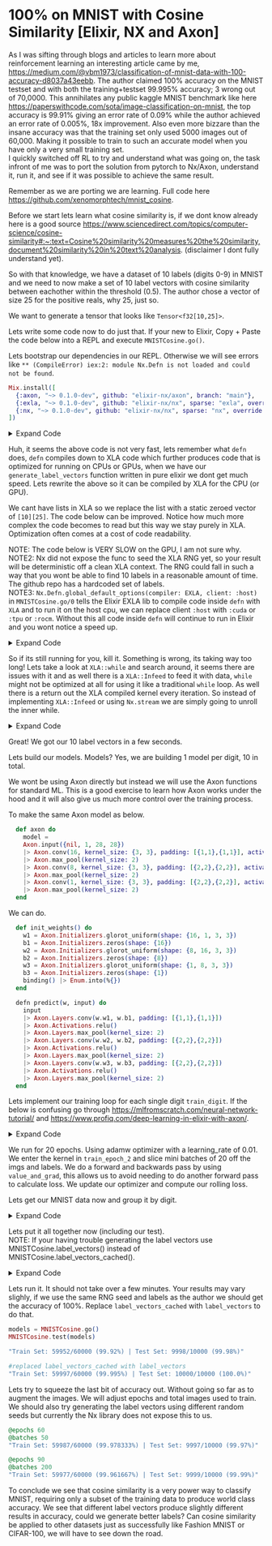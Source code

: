 # 100% on MNIST with Cosine Similarity [Elixir, NX and Axon]
  
As I was sifting through blogs and articles to learn more about reinforcement learning 
an interesting article came by me, https://medium.com/@vbm1973/classification-of-mnist-data-with-100-accuracy-d8037a43eebb.
The author claimed 100% accuracy on the MNIST testset and with both the training+testset 99.995% accuracy; 3 wrong out of 70,0000.  This annihilates any public kaggle MNIST benchmark like here https://paperswithcode.com/sota/image-classification-on-mnist, the top accuracy is 99.91% giving an error rate of 0.09% while the author achieved an
error rate of 0.005%, 18x improvement.  Also even more bizzare than the insane accuracy was that the training set only used 
5000 images out of 60,000. Making it possible to train to such an accurate model when you have only a very small training set.  
I quickly switched off RL to try and understand what was going on, the task infront of me was to port the solution from
pytorch to Nx/Axon, understand it, run it, and see if it was possible to achieve the same result.  
  
Remember as we are porting we are learning. Full code here https://github.com/xenomorphtech/mnist_cosine.  
  
Before we start lets learn what cosine similarity is, if we dont know already here is a good source
https://www.sciencedirect.com/topics/computer-science/cosine-similarity#:~:text=Cosine%20similarity%20measures%20the%20similarity,document%20similarity%20in%20text%20analysis.
(disclaimer I dont fully understand yet).  
  
So with that knowledge, we have a dataset of 10 labels (digits 0-9) in MNIST and we need to now make a set of
10 label vectors with cosine similarity between eachother within the threshold (0.5). The author chose a 
vector of size 25 for the positive reals, why 25, just so.  
  
We want to generate a tensor that looks like `Tensor<f32[10,25]>`.  

Lets write some code now to do just that. If your new to Elixir, Copy + Paste the code below into a 
REPL and execute `MNISTCosine.go()`.

Lets bootstrap our dependencies in our REPL. Otherwise we will see errors like `** (CompileError) iex:2: module Nx.Defn is not loaded and could not be found`.  

```elixir
Mix.install([
  {:axon, "~> 0.1.0-dev", github: "elixir-nx/axon", branch: "main"},
  {:exla, "~> 0.1.0-dev", github: "elixir-nx/nx", sparse: "exla", override: true},
  {:nx, "~> 0.1.0-dev", github: "elixir-nx/nx", sparse: "nx", override: true}
])
```
  
<details>
  <summary>Expand Code</summary>
  
```elixir
defmodule MNISTCosine do
  import Nx.Defn

  @vector_count 10
  @similarity 0.5
  @vector_dims 25

  defn loss_cosine_similarity_torch(x1, x2) do
    dim = [1]
    eps = 0.000001

    w12 = Nx.sum(x1 * x2, axes: [1])
    w1 = Nx.sum(x1 * x1, axes: [1])
    w2 = Nx.sum(x2 * x2, axes: [1])
    n12 = Nx.sqrt(Nx.max((w1 * w2), eps*eps))
    w12 / n12
  end

  defn gen_vec() do
    vec = Nx.random_normal({@vector_dims})
    Nx.power(Nx.power(vec, 2) / Nx.sum(Nx.power(vec, 2)), 0.5)
  end

  def generate_label_vectors() do
    labels = [gen_vec()]
    Enum.reduce_while(1..300_000, labels, fn(_, labels)->
      v = gen_vec()
      is_similar = Enum.find(labels, fn(l)->
        sim = loss_cosine_similarity_torch(Nx.new_axis(v,0), Nx.new_axis(l,0))
        Nx.to_number(sim[0]) > @similarity
      end)
      cond do
        length(labels) >= @vector_count -> {:halt, labels}
        !is_similar ->
          IO.inspect "found label"
          {:cont, labels ++ [v]}
        true -> {:cont, labels}
      end
    end)
  end

  def go() do
    labels = MNISTCosine.generate_label_vectors()
    if length(labels) < @vector_count do
      IO.puts "we only managed to make #{length(labels)} labels, were too slow"
    else
      IO.puts "we got all labels!"
    end
  end
end
```
</details>
  
Huh, it seems the above code is not very fast, lets remember what `defn` does, `defn` compiles down to XLA code which further produces code that is optimized for running on CPUs or GPUs, when we have our `generate_label_vectors` function written in pure elixir we dont get much speed. Lets rewrite the above so it can be compiled by XLA for the CPU (or GPU).  
  
We cant have lists in XLA so we replace the list with a static zeroed vector of `[10][25]`. The code below can be improved.
Notice how much more complex the code becomes to read but this way we stay purely in XLA. Optimization often comes at a cost of code readability.  
  
NOTE: The code below is VERY SLOW on the GPU, I am not sure why.  
NOTE2: Nx did not expose the func to seed the XLA RNG yet, so your result will be deterministic off a clean XLA context.  The RNG could fall in such a way that you wont be able to find 10 labels in a reasonable amount of time. The github repo has a hardcoded set of labels.  
NOTE3: `Nx.Defn.global_default_options(compiler: EXLA, client: :host)` in `MNISTCosine.go/0` tells the Elixir EXLA lib to compile code inside `defn` with `XLA` and to run it on the host cpu, we can replace client `:host` with `:cuda` or `:tpu` or `:rocm`. Without this all code inside `defn` will continue to run in Elixir and you wont notice a speed up.  
  
<details>
  <summary>Expand Code</summary>

```elixir
defmodule MNISTCosine do
  import Nx.Defn

  @vector_count 10
  @similarity 0.5
  @vector_dims 25

  defn loss_cosine_similarity_torch(x1, x2) do
    dim = [1]
    eps = 0.000001

    w12 = Nx.sum(x1 * x2, axes: [1])
    w1 = Nx.sum(x1 * x1, axes: [1])
    w2 = Nx.sum(x2 * x2, axes: [1])
    n12 = Nx.sqrt(Nx.max((w1 * w2), eps*eps))
    w12 / n12
  end

  defn gen_vec() do
    vec = Nx.random_normal({@vector_dims})
    Nx.power(Nx.power(vec, 2) / Nx.sum(Nx.power(vec, 2)), 0.5)
  end

  defn add_label(labels, row, new_vec) do
    indices = Nx.stack([
      Nx.broadcast(row, {@vector_dims}),
      Nx.iota({@vector_dims})
    ], axis: -1)
    labels = Nx.indexed_add(labels, indices, new_vec)
  end

  defn check_sim(found, labels, new_vec) do
    is_similar = 0
    {_, _, is_similar} = while {found, labels, is_similar}, Nx.greater_equal(found, 0) do
      if not is_similar do
        l = labels[found]
        sim = loss_cosine_similarity_torch(Nx.new_axis(new_vec,0), Nx.new_axis(l,0))
        is_similar = sim[0] > @similarity
        {found - 1, labels, is_similar}
      else
        {found - 1, labels, is_similar}
      end
    end
    is_similar
  end

  defn generate_label_vectors_n() do
    labels = Nx.broadcast(0, {@vector_count, @vector_dims})
    labels = add_label(labels, 0, gen_vec())
    found = 0
    {_, labels} = while {found, labels}, Nx.less(found, @vector_count) do
      new_vec = gen_vec()
      is_similar = check_sim(found, labels, new_vec)
      if not is_similar do
        labels = add_label(labels, found, new_vec)
        {found + 1, labels}
      else
        {found, labels}
      end
    end
    labels
  end

  def go() do
    Nx.Defn.global_default_options(compiler: EXLA, client: :host)
    MNISTCosine.generate_label_vectors_n()
  end
end
```
</details>

So if its still running for you, kill it. Something is wrong, its taking way too long! Lets take a look at `XLA::while` and search around, it seems there are issues with it and as well there is a `XLA::Infeed` to feed it with data, `while` might not be optimized at all for using it like a traditional `while` loop. As well there is a return out the XLA compiled kernel every iteration. So instead of implementing `XLA::Infeed` or using `Nx.stream` we are simply going to unroll the inner while.  
  
<details>
  <summary>Expand Code</summary>

```elixir
defmodule MNISTCosine do
  import Nx.Defn

  @vector_count 10
  @similarity 0.5
  @vector_dims 25

  defn loss_cosine_similarity_torch(x1, x2) do
    dim = [1]
    eps = 0.000001

    w12 = Nx.sum(x1 * x2, axes: [1])
    w1 = Nx.sum(x1 * x1, axes: [1])
    w2 = Nx.sum(x2 * x2, axes: [1])
    n12 = Nx.sqrt(Nx.max((w1 * w2), eps*eps))
    w12 / n12
  end

  defn gen_vec() do
    vec = Nx.random_normal({@vector_dims})
    Nx.power(Nx.power(vec, 2) / Nx.sum(Nx.power(vec, 2)), 0.5)
  end

  defn add_label(labels, row, new_vec) do
    indices = Nx.stack([
      Nx.broadcast(row, {@vector_dims}),
      Nx.iota({@vector_dims})
    ], axis: -1)
    labels = Nx.indexed_add(labels, indices, new_vec)
  end

  #Excuse my lack of Nx.transform / macro+defn-quote knowledge
  build_recursive = fn(build_recursive, idx)->
    nest = if idx == (@vector_count-1) do 0 else build_recursive.(build_recursive, idx+1) end
    """
    if found >= #{idx} do
      sim = MNISTCosine.loss_cosine_similarity_torch(Nx.new_axis(new_vec,0), Nx.new_axis(labels[#{idx}],0))
      if sim[0] > #{@similarity} do
        1
      else
        #{nest}
      end
    else 0 end
    """
  end
  Code.compile_string("""
    defmodule Unroller do
      import Nx.Defn
      defn check_sim(found, labels, new_vec) do
        #{build_recursive.(build_recursive, 0)}
      end
    end
  """)

  defn generate_label_vectors_n() do
    labels = Nx.broadcast(0, {@vector_count, @vector_dims})
    labels = add_label(labels, 0, gen_vec())
    found = 0
    {_, labels} = while {found, labels}, Nx.less(found, @vector_count) do
      new_vec = gen_vec()
      is_similar = Unroller.check_sim(found, labels, new_vec)
      if not is_similar do
        labels = add_label(labels, found, new_vec)
        {found + 1, labels}
      else
        {found, labels}
      end
    end
    labels
  end

  def go() do
    Nx.Defn.global_default_options(compiler: EXLA, client: :host)
    MNISTCosine.generate_label_vectors_n()
  end
end
```
</details>
  
Great! We got our 10 label vectors in a few seconds.  
  
Lets build our models. Models? Yes, we are building 1 model per digit, 10 in total.  
  
We wont be using Axon directly but instead we will use the Axon functions for standard ML. This is a good exercise to learn how Axon works under the hood and it will also give us much more control over the training process.  
  
To make the same Axon model as below.  
  
```elixir
  def axon do
    model = 
    Axon.input({nil, 1, 28, 28})
    |> Axon.conv(16, kernel_size: {3, 3}, padding: [{1,1},{1,1}], activation: :relu)
    |> Axon.max_pool(kernel_size: 2)
    |> Axon.conv(8, kernel_size: {3, 3}, padding: [{2,2},{2,2}], activation: :relu)
    |> Axon.max_pool(kernel_size: 2)
    |> Axon.conv(1, kernel_size: {3, 3}, padding: [{2,2},{2,2}], activation: :relu)
    |> Axon.max_pool(kernel_size: 2)
  end
```
  
We can do.  
  
```elixir
  def init_weights() do
    w1 = Axon.Initializers.glorot_uniform(shape: {16, 1, 3, 3})
    b1 = Axon.Initializers.zeros(shape: {16})
    w2 = Axon.Initializers.glorot_uniform(shape: {8, 16, 3, 3})
    b2 = Axon.Initializers.zeros(shape: {8})
    w3 = Axon.Initializers.glorot_uniform(shape: {1, 8, 3, 3})
    b3 = Axon.Initializers.zeros(shape: {1})
    binding() |> Enum.into(%{})
  end

  defn predict(w, input) do
    input
    |> Axon.Layers.conv(w.w1, w.b1, padding: [{1,1},{1,1}])
    |> Axon.Activations.relu()
    |> Axon.Layers.max_pool(kernel_size: 2)
    |> Axon.Layers.conv(w.w2, w.b2, padding: [{2,2},{2,2}])
    |> Axon.Activations.relu()
    |> Axon.Layers.max_pool(kernel_size: 2)
    |> Axon.Layers.conv(w.w3, w.b3, padding: [{2,2},{2,2}])
    |> Axon.Activations.relu()
    |> Axon.Layers.max_pool(kernel_size: 2)
  end
```
  
Lets implement our training loop for each single digit `train_digit`.  If the below is confusing go through https://mlfromscratch.com/neural-network-tutorial/ and https://www.profiq.com/deep-learning-in-elixir-with-axon/.

<details>
  <summary>Expand Code</summary>

```elixir
  @batch_size 20
  @batches 25
  @total_input (@batch_size * @batches)

  @vector_dims 25

  @batch_shape_img [@batch_size, 1, 28, 28]
  @batch_shape_labels [@batch_size, @vector_dims]

  @zero Nx.tensor(0.0)

  defn loss_cosine_similarity(x1, x2) do
    Nx.sum(1 - loss_cosine_similarity_torch(x1, x2)) / Nx.axis_size(x1, 0)
  end

  defn objective(w, batch_images, batch_labels) do
    preds = predict(w, batch_images)
    |> Nx.reshape({@batch_size, @vector_dims})
    loss = loss_cosine_similarity(preds, batch_labels)
    {preds, loss}
  end

  defn update_with_averages(m, imgs, labels, update_fn) do
    w = m.w
    {{preds, loss}, gw} = value_and_grad(w, &objective(&1, imgs, labels), &elem(&1, 1))
    {scaled_updates, optimizer_state} = update_fn.(gw, m.optimizer_state, w)
    w = Axon.Updates.apply_updates(w, scaled_updates)

    avg_loss = m.loss + (loss * @batch_size) / @total_input

    %{m | w: w, optimizer_state: optimizer_state, loss: avg_loss}
  end

  defn train_epoch_2(m, imgs, labels, update_fn) do
    batches = @batches - 1
    {_, m, _, _} = while {batches, m, imgs, labels}, Nx.greater_equal(batches,0) do
        img_slice = Nx.slice(imgs, [@batch_size*batches,0,0,0], @batch_shape_img)
        label_slice = Nx.slice(labels, [@batch_size*batches,0], @batch_shape_labels)
        m = update_with_averages(m, img_slice, label_slice, update_fn)
        {batches - 1, m, imgs, labels}
    end
    m
  end

  def train_digit(imgs, labels) do
    w = MNISTCosine.init_weights()
    {init_fn, update_fn} = Axon.Optimizers.adamw(0.01, decay: 0.01)
    optimizer_state = init_fn.(w)
    m = %{optimizer_state: optimizer_state, w: w, loss: @zero}

    Enum.reduce(1..20, m, fn(_, m) ->
        m = %{m | loss: @zero}
        train_epoch_2(m, imgs, labels, update_fn)
    end)
  end
```
</details>
  
We run for 20 epochs. Using adamw optimizer with a learning_rate of 0.01.  We enter the kernel in `train_epoch_2` and
slice mini batches of 20 off the imgs and labels.  We do a forward and backwards pass by using `value_and_grad`, this allows us to avoid needing to do another forward pass to calculate loss.  We update our optimizer and compute our rolling loss.

Lets get our MNIST data now and group it by digit.
<details>
  <summary>Expand Code</summary>

```elixir
defmodule MNISTCosine do
  @batch_size 20
  @batches 25
  @total_input (@batch_size * @batches)

  def download(images, labels) do
    <<_::32, n_images::32, n_rows::32, n_cols::32, images::binary>> =
      unzip_cache_or_download(images)
    <<_::32, n_labels::32, labels::binary>> = unzip_cache_or_download(labels)
    images = Enum.map(0..(n_images-1), fn(idx)->
        :binary.part(images, idx*n_cols*n_rows, n_cols*n_rows)
    end)
    labels = Enum.map(0..(n_labels-1), fn(idx)->
        :binary.part(labels, idx, 1)
    end)
    set = Enum.zip(images, labels)
    |> Enum.map(fn{img,<<n>>}-> %{img: img, digit: n} end)
  end

  def unzip_cache_or_download(zip) do
    base_url = 'https://storage.googleapis.com/cvdf-datasets/mnist/'
    path = Path.join("tmp", zip)

    data =
      if File.exists?(path) do
        IO.puts("Using #{zip} from tmp/\n")
        File.read!(path)
      else
        IO.puts("Fetching #{zip} from https://storage.googleapis.com/cvdf-datasets/mnist/\n")
        :inets.start()
        :ssl.start()

        {:ok, {_status, _response, data}} = :httpc.request(base_url ++ zip)
        File.mkdir_p!("tmp")
        File.write!(path, data)

        data
      end

    :zlib.gunzip(data)
  end

  def go do
    set = MNISTCosine.download('train-images-idx3-ubyte.gz', 'train-labels-idx1-ubyte.gz')

    by_digit = set
    |> Enum.group_by(& &1.digit)
    |> Enum.into(%{}, fn{digit, set}->
        {digit, Enum.take(Enum.shuffle(set), @total_input)}
    end)
  end
end
```
</details>
  
Lets put it all together now (including our test).  
NOTE: If your having trouble generating the label vectors use MNISTCosine.label_vectors() instead of
MNISTCosine.label_vectors_cached().  

<details>
  <summary>Expand Code</summary>

```elixir
defmodule MNISTCosine do
  import Nx.Defn

  @zero Nx.tensor(0.0)

  @batch_size 20
  @batches 25
  @total_input (@batch_size * @batches)

  @vector_dims 25

  @batch_shape_img [@batch_size, 1, 28, 28]
  @batch_shape_labels [@batch_size, @vector_dims]

  @vector_count 10
  @similarity 0.5

  defn check_rng() do Nx.random_normal({3}) end

  def axon do
    model = 
    Axon.input({nil, 1, 28, 28})
    |> Axon.conv(16, kernel_size: {3, 3}, padding: [{1,1},{1,1}], activation: :relu)
    |> Axon.max_pool(kernel_size: 2)
    |> Axon.conv(8, kernel_size: {3, 3}, padding: [{2,2},{2,2}], activation: :relu)
    |> Axon.max_pool(kernel_size: 2)
    |> Axon.conv(1, kernel_size: {3, 3}, padding: [{2,2},{2,2}], activation: :relu)
    |> Axon.max_pool(kernel_size: 2)
  end

  def init_weights() do
    w1 = Axon.Initializers.glorot_uniform(shape: {16, 1, 3, 3})
    b1 = Axon.Initializers.zeros(shape: {16})
    w2 = Axon.Initializers.glorot_uniform(shape: {8, 16, 3, 3})
    b2 = Axon.Initializers.zeros(shape: {8})
    w3 = Axon.Initializers.glorot_uniform(shape: {1, 8, 3, 3})
    b3 = Axon.Initializers.zeros(shape: {1})
    binding() |> Enum.into(%{})
  end

  defn predict(w, input) do
    input
    |> Axon.Layers.conv(w.w1, w.b1, padding: [{1,1},{1,1}])
    |> Axon.Activations.relu()
    |> Axon.Layers.max_pool(kernel_size: 2)
    |> Axon.Layers.conv(w.w2, w.b2, padding: [{2,2},{2,2}])
    |> Axon.Activations.relu()
    |> Axon.Layers.max_pool(kernel_size: 2)
    |> Axon.Layers.conv(w.w3, w.b3, padding: [{2,2},{2,2}])
    |> Axon.Activations.relu()
    |> Axon.Layers.max_pool(kernel_size: 2)
  end

  def label_vectors() do
      Nx.tensor [
        [0.0788, 0.1254, 0.0268, 0.2183, 0.3003, 0.3279, 0.0510, 0.0439, 0.3552,
          0.0749, 0.0862, 0.3351, 0.0506, 0.1168, 0.1643, 0.1960, 0.2681, 0.2267,
          0.1867, 0.3841, 0.0528, 0.1355, 0.0233, 0.0842, 0.2447], # digit 0
        [0.0751, 0.1258, 0.2656, 0.0132, 0.0048, 0.0459, 0.0123, 0.0921, 0.0722,
          0.4720, 0.0563, 0.0858, 0.1946, 0.0289, 0.0549, 0.0889, 0.0180, 0.0328,
          0.2810, 0.0050, 0.2128, 0.0508, 0.6535, 0.0418, 0.2278],  # digit 1
        [0.2016, 0.2286, 0.0246, 0.0350, 0.0284, 0.0113, 0.5795, 0.0695, 0.0989,
          0.0515, 0.5213, 0.0253, 0.2721, 0.0178, 0.0095, 0.0061, 0.0243, 0.0309,
          0.1076, 0.0285, 0.2499, 0.1712, 0.0729, 0.3033, 0.0366],  # digit 2
        [0.0282, 0.1384, 0.0564, 0.0931, 0.0529, 0.0337, 0.1164, 0.1348, 0.0838,
          0.0159, 0.3105, 0.0114, 0.1378, 0.0378, 0.0598, 0.7858, 0.0471, 0.1663,
          0.0565, 0.0347, 0.0680, 0.2686, 0.0610, 0.2588, 0.0746],  # digit 3
        [0.0368, 0.1348, 0.6532, 0.1854, 0.0323, 0.1109, 0.1187, 0.0222, 0.0124,
          0.1473, 0.2992, 0.0402, 0.0864, 0.2666, 0.0860, 0.0477, 0.2516, 0.2643,
          0.0793, 0.1082, 0.3297, 0.0828, 0.0344, 0.0016, 0.1499],  # digit 4
        [0.4528, 0.1523, 0.0251, 0.0511, 0.1991, 0.0561, 0.1557, 0.6983, 0.0731,
          0.1860, 0.0884, 0.0276, 0.1971, 0.1252, 0.1858, 0.0104, 0.0453, 0.1107,
          0.0252, 0.0585, 0.0470, 0.1628, 0.1336, 0.0263, 0.1031],  # digit 5
        [0.1442, 0.0414, 0.0260, 0.1051, 0.1011, 0.0484, 0.0940, 0.0715, 0.0459,
          0.5043, 0.0312, 0.0336, 0.1456, 0.5837, 0.2772, 0.0289, 0.4086, 0.0950,
          0.1037, 0.0274, 0.0142, 0.0024, 0.0353, 0.2247, 0.0419],  # digit 6
        [0.0253, 0.0100, 0.0521, 0.1290, 0.1214, 0.1809, 0.0092, 0.0036, 0.0223,
          0.0029, 0.0192, 0.0209, 0.5189, 0.1902, 0.2108, 0.0400, 0.0302, 0.1245,
          0.4193, 0.0728, 0.0449, 0.5350, 0.2411, 0.1886, 0.0111],  # digit 7
        [0.1489, 0.7321, 0.0011, 0.0065, 0.0215, 0.0462, 0.1617, 0.0958, 0.1073,
          0.0546, 0.0956, 0.0459, 0.0222, 0.1168, 0.2183, 0.0008, 0.0317, 0.0330,
          0.0749, 0.3990, 0.0605, 0.1267, 0.3394, 0.1195, 0.0142],  # digit 8
        [0.5247, 0.0227, 0.2495, 0.0037, 0.1025, 0.2442, 0.0776, 0.0051, 0.0561,
          0.0639, 0.0168, 0.1553, 0.1897, 0.0241, 0.0676, 0.1564, 0.0050, 0.0364,
          0.0179, 0.0769, 0.0420, 0.0796, 0.2302, 0.5864, 0.2758]  # digit 9
      ]
  end

  def label_vectors_cached() do
    lv = :persistent_term.get(:label_vectors, nil)
    if lv do lv else
        lv = generate_label_vectors_n()
        :persistent_term.put(:label_vectors, lv)
        lv
    end
  end

  defn gen_vec() do
    vec = Nx.random_normal({@vector_dims})
    Nx.power(Nx.power(vec, 2) / Nx.sum(Nx.power(vec, 2)), 0.5)
  end

  build_recursive = fn(build_recursive, idx)->
    nest = if idx == (@vector_count-1) do 0 else build_recursive.(build_recursive, idx+1) end
    """
    if found >= #{idx} do
      sim = MNISTCosine.loss_cosine_similarity_torch(Nx.new_axis(new_vec,0), Nx.new_axis(labels[#{idx}],0))
      if sim[0] > #{@similarity} do
        1
      else
        #{nest}
      end
    else 0 end
    """
  end
  Code.compile_string("""
    defmodule Unroller do
      import Nx.Defn
      defn check_sim(found, labels, new_vec) do
        #{build_recursive.(build_recursive, 0)}
      end
    end
  """)

  defn add_label(labels, row, new_vec) do
    indices = Nx.stack([
      Nx.broadcast(row, {@vector_dims}),
      Nx.iota({@vector_dims})
    ], axis: -1)
    labels = Nx.indexed_add(labels, indices, new_vec)
  end

  defn generate_label_vectors_n() do
    labels = Nx.broadcast(0, {@vector_count, @vector_dims})
    labels = add_label(labels, 0, gen_vec())
    found = 0
    {_, labels} = while {found, labels}, Nx.less(found, @vector_count) do
      new_vec = gen_vec()
      is_similar = Unroller.check_sim(found, labels, new_vec)
      if not is_similar do
        labels = add_label(labels, found, new_vec)
        {found + 1, labels}
      else
        {found, labels}
      end
    end
    labels
  end

  def generate_label_vectors() do
    labels = [gen_vec()]
    Enum.reduce_while(1..300_000, labels, fn(_, labels)->
      v = gen_vec()
      is_similar = Enum.find(labels, fn(l)->
        sim = loss_cosine_similarity_torch(Nx.new_axis(v,0), Nx.new_axis(l,0))
        Nx.to_number(sim[0]) > @similarity
      end)
      cond do
        length(labels) >= @vector_count -> {:halt, labels}
        !is_similar ->
          IO.inspect "found"
          {:cont, labels ++ [v]}
        true -> {:cont, labels}
      end
    end)
  end

  defn loss(w, batch_images, batch_labels) do
    preds = predict(w, batch_images)
    |> Nx.reshape({@batch_size, 25})
    loss_cosine_similarity(batch_labels, preds)
  end

  defn loss_cosine_similarity_torch(x1, x2) do
    dim = [1]
    eps = 0.000001

    w12 = Nx.sum(x1 * x2, axes: [1])
    w1 = Nx.sum(x1 * x1, axes: [1])
    w2 = Nx.sum(x2 * x2, axes: [1])
    n12 = Nx.sqrt(Nx.max((w1 * w2), eps*eps))

    w12 / n12
  end

  defn loss_cosine_similarity(x1, x2) do
    Nx.sum(1 - loss_cosine_similarity_torch(x1, x2)) / Nx.axis_size(x1, 0)
  end

  defn objective(w, batch_images, batch_labels) do
    preds = predict(w, batch_images)
    |> Nx.reshape({@batch_size, 25})
    loss = loss_cosine_similarity(preds, batch_labels)
    {preds, loss}
  end

  defn update_with_averages(m, imgs, labels, update_fn) do
    w = m.w
    {{preds, loss}, gw} = value_and_grad(w, &objective(&1, imgs, labels), &elem(&1, 1))
    {scaled_updates, optimizer_state} = update_fn.(gw, m.optimizer_state, w)
    w = Axon.Updates.apply_updates(w, scaled_updates)

    avg_loss = m.loss + (loss * @batch_size) / @total_input

    %{m | w: w, optimizer_state: optimizer_state, loss: avg_loss}
  end

  defn train_epoch_2(m, imgs, labels, update_fn) do
    batches = @batches - 1
    {_, m, _, _} = while {batches, m, imgs, labels}, Nx.greater_equal(batches,0) do
        img_slice = Nx.slice(imgs, [@batch_size*batches,0,0,0], @batch_shape_img)
        label_slice = Nx.slice(labels, [@batch_size*batches,0], @batch_shape_labels)
        m = update_with_averages(m, img_slice, label_slice, update_fn)
        {batches - 1, m, imgs, labels}
    end
    m
  end

  def train_digit(imgs, labels) do
    w = MNISTCosine.init_weights()
    {init_fn, update_fn} = Axon.Optimizers.adamw(0.01, decay: 0.01)
    optimizer_state = init_fn.(w)
    m = %{optimizer_state: optimizer_state, w: w, loss: @zero}

    Enum.reduce(1..20, m, fn(_, m) ->
        m = %{m | loss: @zero}
        train_epoch_2(m, imgs, labels, update_fn)
    end)
  end

  def go() do
    Nx.Defn.global_default_options(compiler: EXLA, client: :host)

    set = MNISTCosine.download('train-images-idx3-ubyte.gz', 'train-labels-idx1-ubyte.gz')

    by_digit = set
    |> Enum.group_by(& &1.digit)
    |> Enum.into(%{}, fn{digit, set}->
        {digit, Enum.take(Enum.shuffle(set), @total_input)}
    end)

    Enum.into(0..9, %{}, fn(n)->
        digit = by_digit[n]
        imgs = digit
        |> Enum.reduce("", & &2 <> &1.img)
        |> Nx.from_binary({:u, 8})
        |> Nx.reshape({@total_input, 1, 28, 28})
        |> Nx.divide(255)

        magic_labels = MNISTCosine.label_vectors_cached()
        label = magic_labels[n]
        labels = Enum.map(1..@total_input, fn(_)-> Nx.to_flat_list(label) end)
        |> Nx.tensor()

        m = train_digit(imgs, labels)
        {n, m}
    end)
  end

  def download(images, labels) do
    <<_::32, n_images::32, n_rows::32, n_cols::32, images::binary>> =
      unzip_cache_or_download(images)
    <<_::32, n_labels::32, labels::binary>> = unzip_cache_or_download(labels)
    images = Enum.map(0..(n_images-1), fn(idx)->
        :binary.part(images, idx*n_cols*n_rows, n_cols*n_rows)
    end)
    labels = Enum.map(0..(n_labels-1), fn(idx)->
        :binary.part(labels, idx, 1)
    end)
    set = Enum.zip(images, labels)
    |> Enum.map(fn{img,<<n>>}-> %{img: img, digit: n} end)
  end

  def unzip_cache_or_download(zip) do
    base_url = 'https://storage.googleapis.com/cvdf-datasets/mnist/'
    path = Path.join("tmp", zip)

    data =
      if File.exists?(path) do
        IO.puts("Using #{zip} from tmp/\n")
        File.read!(path)
      else
        IO.puts("Fetching #{zip} from https://storage.googleapis.com/cvdf-datasets/mnist/\n")
        :inets.start()
        :ssl.start()

        {:ok, {_status, _response, data}} = :httpc.request(base_url ++ zip)
        File.mkdir_p!("tmp")
        File.write!(path, data)

        data
      end

    :zlib.gunzip(data)
  end

  def test(m) do
    Nx.Defn.global_default_options(compiler: EXLA, client: :host)

    train_images = MNISTCosine.download('train-images-idx3-ubyte.gz', 'train-labels-idx1-ubyte.gz')
    test_images = MNISTCosine.download('t10k-images-idx3-ubyte.gz', 't10k-labels-idx1-ubyte.gz')
    train_correct = Enum.chunk_every(train_images, 1000)
    |> Enum.map(& test_1(&1, m))
    |> Enum.sum()
    train_perc = Float.round((train_correct / 60000)*100, 6)
    test_correct = Enum.chunk_every(test_images, 1000)
    |> Enum.map(& test_1(&1, m))
    |> Enum.sum()
    test_perc = Float.round((test_correct / 10000)*100, 6)
    "Train Set: #{train_correct}/60000 (#{train_perc}%) | " <>
    "Test Set: #{test_correct}/10000 (#{test_perc}%)"
  end

  def test_1(images, m) do
    magic_labels = MNISTCosine.label_vectors_cached()
    imgs = images
    |> Enum.reduce("", & &2 <> &1.img)
    |> Nx.from_binary({:u, 8})
    |> Nx.reshape({1000, 1, 28, 28})
    |> Nx.divide(255)

    labels = Enum.map(images, fn(%{digit: d})->
        Nx.to_flat_list(magic_labels[d]) 
    end)
    |> Nx.tensor()

    loss_list = Enum.map(m, fn({digit, %{w: w}})->
        preds = MNISTCosine.predict(w, imgs)
        |> Nx.reshape({1000,25})
        MNISTCosine.loss_cosine_similarity_torch(preds, labels)
    end)

    loss = Nx.stack(loss_list)
    |> Nx.transpose()
    |> Nx.argsort(axis: 1)

    preds = Nx.slice(loss, [0,10], [1000,1])
    |> Nx.to_flat_list()
    correct = Enum.reduce(Enum.zip(images, preds), 0, fn({%{digit: d}, pred}, acc)->
        if d == pred do acc+1 else acc end
    end)
  end
end
```
</details>

Lets run it. It should not take over a few minutes. Your results may vary slighly, if we use the same RNG seed and labels as the author we should get the accuracy of 100%. Replace `label_vectors_cached` with `label_vectors` to do that.

```elixir
models = MNISTCosine.go()
MNISTCosine.test(models)

"Train Set: 59952/60000 (99.92%) | Test Set: 9998/10000 (99.98%)"

#replaced label_vectors_cached with label_vectors
"Train Set: 59997/60000 (99.995%) | Test Set: 10000/10000 (100.0%)"
```
  
Lets try to squeeze the last bit of accuracy out. Without going so far as to augment the images. We will adjust epochs and total images used to train. We should also try generating the label vectors using different random seeds but currently the Nx library does not expose this to us.
  
```elixir
@epochs 60
@batches 50
"Train Set: 59987/60000 (99.978333%) | Test Set: 9997/10000 (99.97%)"

@epochs 90
@batches 200
"Train Set: 59977/60000 (99.961667%) | Test Set: 9999/10000 (99.99%)"
```
  
To conclude we see that cosine similarity is a very power way to classify MNIST, requiring only a subset of the training data to produce world class accuracy. We see that different label vectors produce slightly different results in accuracy, could we generate better labels? Can cosine similarity be applied to other datasets just as successfully like Fashion MNIST or CIFAR-100, we will have to see down the road.